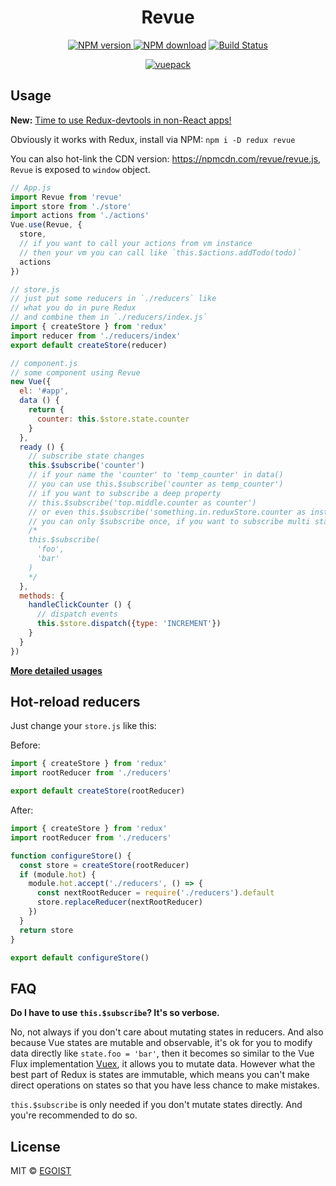 <h1 align="center">Revue</h1>

<p align="center">
  <a href="https://www.npmjs.com/package/revue">
    <img src="https://camo.githubusercontent.com/b145895dcb12693255d3b4b371446ea6b73fa357/68747470733a2f2f696d672e736869656c64732e696f2f6e706d2f762f72657675652e737667" alt="NPM version" style="max-width:100%;">
  </a>
  <a href="https://www.npmjs.com/package/revue">
    <img src="https://camo.githubusercontent.com/49a99ffd8da7a0793e1d648f859792e9b1db45fa/68747470733a2f2f696d672e736869656c64732e696f2f6e706d2f646d2f72657675652e737667" alt="NPM download" style="max-width:100%;"></a>
  <a href="https://travis-ci.org/egoist/revue">
    <img src="https://img.shields.io/travis/egoist/revue/master.svg" alt="Build Status" style="max-width:100%;">
  </a>
</p>

<p align="center">
  <a href="https://github.com/egoist/vuepack">
    <img src="https://cloud.githubusercontent.com/assets/8784712/11776407/cb9d0838-a281-11e5-8d75-c6b2a7c9978f.png" alt="vuepack">
  </a>
</p>

## Usage

**New:** [Time to use Redux-devtools in non-React apps!](https://github.com/egoist/redux-devtools-script)

Obviously it works with Redux, install via NPM: `npm i -D redux revue`

You can also hot-link the CDN version: https://npmcdn.com/revue/revue.js, `Revue` is exposed to `window` object.

```javascript
// App.js
import Revue from 'revue'
import store from './store'
import actions from './actions'
Vue.use(Revue, {
  store,
  // if you want to call your actions from vm instance
  // then your vm you can call like `this.$actions.addTodo(todo)`
  actions
})

// store.js
// just put some reducers in `./reducers` like
// what you do in pure Redux
// and combine them in `./reducers/index.js`
import { createStore } from 'redux'
import reducer from './reducers/index'
export default createStore(reducer)

// component.js
// some component using Revue
new Vue({
  el: '#app',
  data () {
    return {
      counter: this.$store.state.counter
    }
  },
  ready () {
    // subscribe state changes
    this.$subscribe('counter')
    // if your name the 'counter' to 'temp_counter' in data()
    // you can use this.$subscribe('counter as temp_counter')
    // if you want to subscribe a deep property
    // this.$subscribe('top.middle.counter as counter')
    // or even this.$subscribe('something.in.reduxStore.counter as instance.somewhere.counter')
    // you can only $subscribe once, if you want to subscribe multi states at the same time, do this:
    /*
    this.$subscribe(
      'foo',
      'bar'
    )
    */
  },
  methods: {
    handleClickCounter () {
      // dispatch events
      this.$store.dispatch({type: 'INCREMENT'})
    }
  }
})
```

[**More detailed usages**](/src)

## Hot-reload reducers

Just change your `store.js` like this:

Before:

```javascript
import { createStore } from 'redux'
import rootReducer from './reducers'

export default createStore(rootReducer)
```

After:

```javascript
import { createStore } from 'redux'
import rootReducer from './reducers'

function configureStore() {
  const store = createStore(rootReducer)
  if (module.hot) {
    module.hot.accept('./reducers', () => {
      const nextRootReducer = require('./reducers').default
      store.replaceReducer(nextRootReducer)
    })
  }
  return store
}

export default configureStore()
```

## FAQ

**Do I have to use `this.$subscribe`? It's so verbose.**

No, not always if you don't care about mutating states in reducers. And also because Vue states are mutable and observable, it's ok for you to modify data directly like `state.foo = 'bar'`, then it becomes so similar to the Vue Flux implementation [Vuex](https://github.com/vuejs/vuex), it allows you to mutate data. However what the best part of Redux is states are immutable, which means you can't make direct operations on states so that you have less chance to make mistakes.

`this.$subscribe` is only needed if you don't mutate states directly. And you're recommended to do so.

## License

MIT &copy; [EGOIST](https://github.com/egoist)
